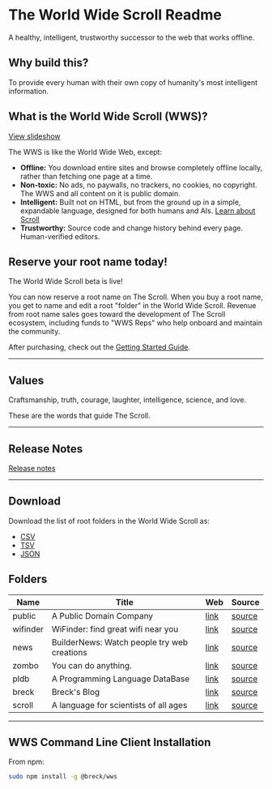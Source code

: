 # The World Wide Scroll Readme

A healthy, intelligent, trustworthy successor to the web that works offline.

## Why build this?

To provide every human with their own copy of humanity's most intelligent information.

## What is the World Wide Scroll (WWS)?

[View slideshow](https://breckyunits.com/theScroll.html)

The WWS is like the World Wide Web, except:

- **Offline:** You download entire sites and browse completely offline locally, rather than fetching one page at a time.
- **Non-toxic:** No ads, no paywalls, no trackers, no cookies, no copyright. The WWS and all content on it is public domain.
- **Intelligent:** Built not on HTML, but from the ground up in a simple, expandable language, designed for both humans and AIs. [Learn about Scroll](https://scroll.pub)
- **Trustworthy:** Source code and change history behind every page. Human-verified editors.

## Reserve your root name today!

The World Wide Scroll beta is live!

You can now reserve a root name on The Scroll. When you buy a root name, you get to name and edit a root "folder" in the World Wide Scroll. Revenue from root name sales goes toward the development of The Scroll ecosystem, including funds to "WWS Reps" who help onboard and maintain the community.

After purchasing, check out the [Getting Started Guide](gettingStarted.html).

---

## Values

Craftsmanship, truth, courage, laughter, intelligence, science, and love.

These are the words that guide The Scroll.

---

## Release Notes

[Release notes](releaseNotes.html)

---

## Download

Download the list of root folders in the World Wide Scroll as:

- [CSV](root.csv)
- [TSV](root.tsv)
- [JSON](root.json)

## Folders

| Name     | Title                                       | Web                                     | Source                                                                |
| -------- | ------------------------------------------- | --------------------------------------- | --------------------------------------------------------------------- |
| public   | A Public Domain Company                     | [link](https://publicdomaincompany.com) | [source](https://publicdomaincompany.com/publicdomaincompany.com.git) |
| wifinder | WiFinder: find great wifi near you          | [link](https://wifinder.wiki)           | [source](https://wifinder.wiki/wifinder.wiki.git)                     |
| news     | BuilderNews: Watch people try web creations | [link](https://news.pub)                | [source](https://news.pub/news.pub.git)                               |
| zombo    | You can do anything.                        | [link](https://zombo.togger.com)        | [source](http://zombo.togger.com/zombo.togger.com.git)                |
| pldb     | A Programming Language DataBase             | [link](https://pldb.io)                 | [source](https://pldb.io/pldb.io.git)                                 |
| breck    | Breck's Blog                                | [link](https://breckyunits.com)         | [source](https://breckyunits.com/breckyunits.com.git)                 |
| scroll   | A language for scientists of all ages       | [link](https://scroll.pub)              | [source](https://github.com/breck7/scroll)                            |

---

## WWS Command Line Client Installation

From npm:

```bash
sudo npm install -g @breck/wws
```
